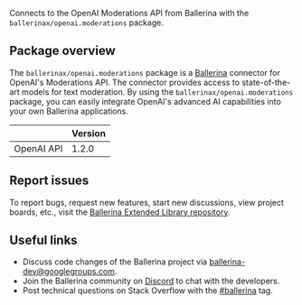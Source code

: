 Connects to the OpenAI Moderations API from Ballerina with the `ballerinax/openai.moderations` package.

## Package overview
The `ballerinax/openai.moderations` package is a [Ballerina](https://ballerina.io/) connector for OpenAI's Moderations API. The connector provides access to state-of-the-art models for text moderation. By using the `ballerinax/openai.moderations` package, you can easily integrate OpenAI's advanced AI capabilities into your own Ballerina applications.

|                             | Version         |
|-----------------------------|-----------------|
| OpenAI API                  | 1.2.0           |

## Report issues
To report bugs, request new features, start new discussions, view project boards, etc., visit the [Ballerina Extended Library repository](https://github.com/ballerina-platform/ballerina-extended-library).

## Useful links
- Discuss code changes of the Ballerina project via [ballerina-dev@googlegroups.com](mailto:ballerina-dev@googlegroups.com).
- Join the Ballerina community on [Discord](https://discord.gg/ballerinalang) to chat with the developers.
- Post technical questions on Stack Overflow with the [#ballerina](https://stackoverflow.com/questions/tagged/ballerina) tag.

